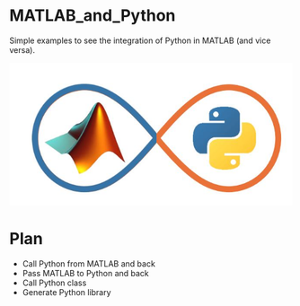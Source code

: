 # MATLAB_and_Python
Simple examples to see the integration of Python in MATLAB (and vice versa).

![](https://github.com/bamby1313/MATLAB_and_Python/blob/main/matlabpython.jpeg)

# Plan  
- Call Python from MATLAB and back  
- Pass MATLAB to Python and back  
- Call Python class  
- Generate Python library  
